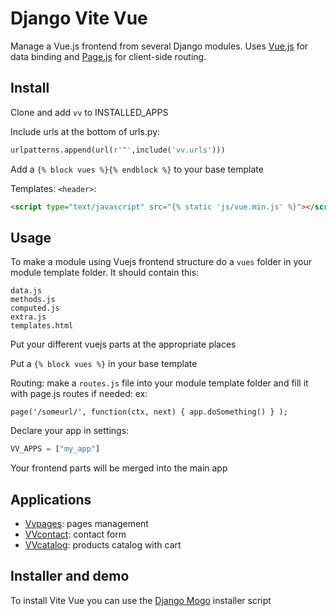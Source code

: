 # Django Vite Vue

Manage a Vue.js frontend from several Django modules. Uses [Vue.js](http://vuejs.org/) for data binding
and [Page.js](https://github.com/visionmedia/page.js) for client-side routing.

## Install

Clone and add `vv` to INSTALLED_APPS

Include urls at the bottom of urls.py:

  ```python
urlpatterns.append(url(r'^',include('vv.urls')))
  ```

Add a `{% block vues %}{% endblock %}` to your base template

Templates: `<header>`:

  ```html
<script type="text/javascript" src="{% static 'js/vue.min.js' %}"></script>
  ```

## Usage

To make a module using Vuejs frontend structure do a `vues` folder in your module template folder. It should contain this:

   ```
data.js
methods.js
computed.js
extra.js
templates.html
   ```
   
Put your different vuejs parts at the appropriate places

Put a `{% block vues %}` in your base template 

Routing: make a `routes.js` file into your module template folder and fill it with page.js routes if needed: ex:

   ```javasccript
page('/someurl/', function(ctx, next) { app.doSomething() } );
   ```

Declare your app in settings:

   ```python
VV_APPS = ["my_app"]
   ```
   
Your frontend parts will be merged into the main app

## Applications

- [Vvpages](https://github.com/synw/django-vvpages): pages management
- [VVcontact](https://github.com/synw/django-vvcontact): contact form
- [VVcatalog](https://github.com/synw/django-vvcatalog): products catalog with cart

## Installer and demo

To install Vite Vue you can use the [Django Mogo](https://github.com/synw/django-mogo) installer script

